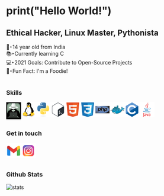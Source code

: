 
# print("Hello World!")
## Ethical Hacker, Linux Master, Pythonista

👦‣14 year old from India  
📚‣Currently learning C  
💻‣2021 Goals: Contribute to Open-Source Projects  
🍟‣Fun Fact: I'm a Foodie!  
<br />
### Skills
[<img align="left" alt="whitehat" width="40px" src="icons/whitehat.jpg" />][a]
[<img align="left" alt="linux" width="40px" src="icons/linux.svg" />][a]
[<img align="left" alt="python" width="40px" src="icons/python.svg" />][a]
[<img align="left" alt="bash" width="40px" src="icons/bash.svg" />][a]
[<img align="left" alt="html" width="40px" src="icons/html.svg" />][a]
[<img align="left" alt="css" width="40px" src="icons/css.svg" />][a]
[<img align="left" alt="php" width="40px" src="icons/php.svg" />][a]
[<img align="left" alt="docker" width="40px" src="icons/docker.svg" />][a]
[<img align="left" alt="c" width="40px" src="icons/c.svg" />][a]
[<img align="left" alt="java" width="40px" src="icons/java.svg" />][a]
<br />
<br />
<br />
### Get in touch
[<img align="left" alt="mail" width="40px" src="icons/mail.png" />][m]
[<img align="left" alt="ig" width="40px" src="icons/ig.png" />][i]
<br />
<br />
<br />
### Github Stats
<img align="left" alt="stats" src="https://github-readme-stats.codestackr.vercel.app/api?username=arav00&show_icons=true&hide_border=true" />

[a]:#
[m]:"mailto:aravbudhiraja2@gmail.com"
[i]:https://instagram.com/arav.06

